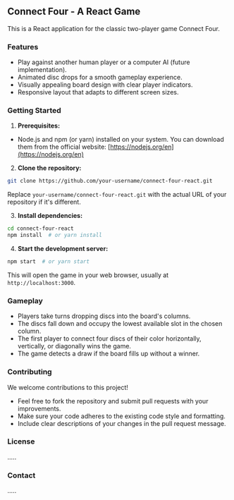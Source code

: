 ## Connect Four - A React Game

This is a React application for the classic two-player game Connect Four. 

### Features

* Play against another human player or a computer AI (future implementation).
* Animated disc drops for a smooth gameplay experience.
* Visually appealing board design with clear player indicators.
* Responsive layout that adapts to different screen sizes.

### Getting Started

1. **Prerequisites:**

  * Node.js and npm (or yarn) installed on your system. You can download them from the official website: [https://nodejs.org/en](https://nodejs.org/en)

2. **Clone the repository:**

  ```bash
  git clone https://github.com/your-username/connect-four-react.git
  ```

  Replace `your-username/connect-four-react.git` with the actual URL of your repository if it's different.

3. **Install dependencies:**

  ```bash
  cd connect-four-react
  npm install  # or yarn install
  ```

4. **Start the development server:**

  ```bash
  npm start  # or yarn start
  ```

  This will open the game in your web browser, usually at `http://localhost:3000`.

### Gameplay

* Players take turns dropping discs into the board's columns.
* The discs fall down and occupy the lowest available slot in the chosen column.
* The first player to connect four discs of their color horizontally, vertically, or diagonally wins the game.
* The game detects a draw if the board fills up without a winner.

### Contributing

We welcome contributions to this project! 

* Feel free to fork the repository and submit pull requests with your improvements.
* Make sure your code adheres to the existing code style and formatting.
* Include clear descriptions of your changes in the pull request message.

### License

.....

### Contact

.....
